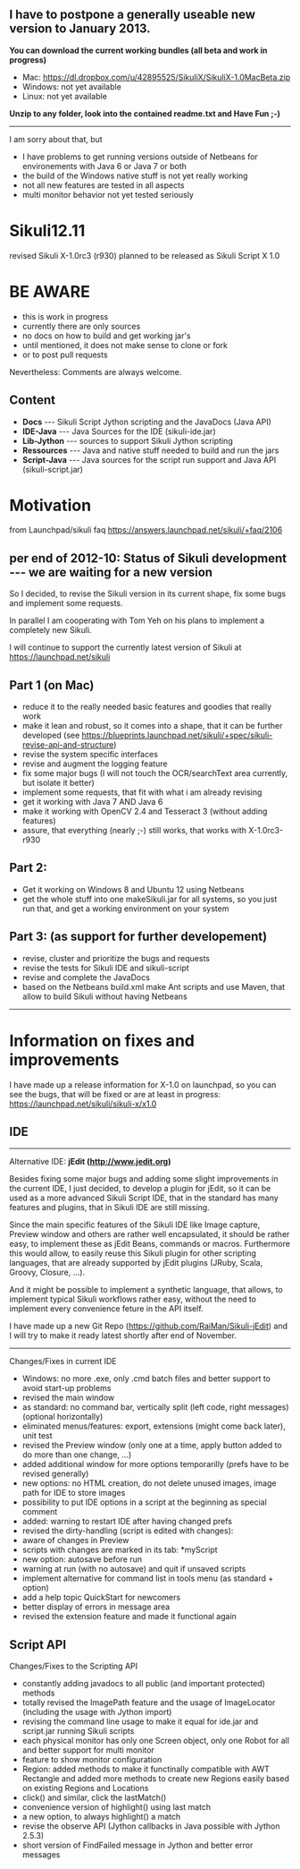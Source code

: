 I have to postpone a generally useable new version to January 2013.
---------------

**You can download the current working bundles (all beta and work in progress)** 

- Mac: https://dl.dropbox.com/u/42895525/SikuliX/SikuliX-1.0MacBeta.zip
- Windows: not yet available
- Linux: not yet available

**Unzip to any folder, look into the contained readme.txt and Have Fun ;-)**

----------------------------

I am sorry about that, but
- I have problems to get running versions outside of Netbeans for environements with Java 6 or Java 7 or both
- the build of the Windows native stuff is not yet really working
- not all new features are tested in all aspects
- multi monitor behavior not yet tested seriously

Sikuli12.11
===========

revised Sikuli X-1.0rc3 (r930)  planned to be released as Sikuli Script X 1.0

BE AWARE
========
- this is work in progress
- currently there are only sources 
- no docs on how to build and get working jar's
- until mentioned, it does not make sense to clone or fork
- or to post pull requests

Nevertheless: Comments are always welcome.

Content
-------
- **Docs** --- Sikuli Script Jython scripting and the JavaDocs (Java API)
- **IDE-Java** --- Java Sources for the IDE (sikuli-ide.jar)
- **Lib-Jython** --- sources to support Sikuli Jython scripting
- **Ressources** --- Java and native stuff needed to build and run the jars
- **Script-Java** --- Java sources for the script run support and Java API (sikuli-script.jar)

Motivation
==========
from Launchpad/sikuli faq https://answers.launchpad.net/sikuli/+faq/2106

per end of 2012-10: 
Status of Sikuli development --- we are waiting for a new version
---------------------------

So I decided, to revise the Sikuli version in its current shape, fix some bugs and implement some requests.

In parallel I am cooperating with Tom Yeh on his plans to implement a completely new Sikuli.

I will continue to support the currently latest version of Sikuli at https://launchpad.net/sikuli

Part 1 (on Mac)
---------------
- reduce it to the really needed basic features and goodies that really work
- make it lean and robust, so it comes into a shape, that it can be further developed
  (see https://blueprints.launchpad.net/sikuli/+spec/sikuli-revise-api-and-structure)
- revise the system specific interfaces
- revise and augment the logging feature
- fix some major bugs (I will not touch the OCR/searchText area currently, but isolate it better)
- implement some requests, that fit with what i am already revising
- get it working with Java 7 AND Java 6
- make it working with OpenCV 2.4 and Tesseract 3 (without adding features)
- assure, that everything (nearly ;-) still works, that works with X-1.0rc3-r930

Part 2:
-------
- Get it working on Windows 8 and Ubuntu 12 using Netbeans
- get the whole stuff into one makeSikuli.jar for all systems, so you just run that, and get a working environment on your system

Part 3: (as support for further developement)
-------
- revise, cluster and prioritize the bugs and requests
- revise the tests for Sikuli IDE and sikuli-script
- revise and complete the JavaDocs
- based on the Netbeans build.xml make Ant scripts and use Maven, that allow to build Sikuli without having Netbeans

---------------------------------------------------------

Information on fixes and improvements
=====================================

I have made up a release information for X-1.0 on launchpad, so you can see the bugs, that will be fixed or are at least in progress: https://launchpad.net/sikuli/sikuli-x/x1.0

IDE
---

-----
Alternative IDE: **jEdit (http://www.jedit.org)** 

Besides fixing some major bugs and adding some slight improvements in the current IDE, I just decided, to develop a plugin for jEdit, so it can be used as a more advanced Sikuli Script IDE, that in the standard has many features and plugins, that in Sikuli IDE are still missing. 

Since the main specific features of the Sikuli IDE like Image capture, Preview window and others are rather well encapsulated, it should be rather easy, to implement these as jEdit Beans, commands or macros. Furthermore this would allow, to easily reuse this Sikuli plugin for other scripting languages, that are already supported by jEdit plugins (JRuby, Scala, Groovy, Closure, ...). 

And it might be possible to implement a synthetic language, that allows, to implement typical Sikuli workflows rather easy, without the need to implement every convenience feture in the API itself.

I have made up a new Git Repo (https://github.com/RaiMan/Sikuli-jEdit) and I will try to make it ready latest shortly after end of November.

-----

Changes/Fixes in current IDE
- Windows: no more .exe, only .cmd batch files and better support to avoid start-up problems
- revised the main window
 - as standard: no command bar, vertically split (left code, right messages) (optional horizontally)
 - eliminated menus/features: export, extensions (might come back later), unit test
- revised the Preview window (only one at a time, apply button added to do more than one change, ...)
 - added additional window for more options temporarilly (prefs have to be revised generally)
 - new options: no HTML creation, do not delete unused images, image path for IDE to store images
 - possibility to put IDE options in a script at the beginning as special comment
 - added: warning to restart IDE after having changed prefs
- revised the dirty-handling (script is edited with changes):
 - aware of changes in Preview 
 - scripts with changes are marked in its tab: *myScript
 - new option: autosave before run
 - warning at run (with no autosave) and quit if unsaved scripts
- implement alternative for command list in tools menu (as standard + option)
- add a help topic QuickStart for newcomers
- better display of errors in message area
- revised the extension feature and made it functional again

Script API
----------
Changes/Fixes to the Scripting API
- constantly adding javadocs to all public (and important protected) methods
- totally revised the ImagePath feature and the usage of ImageLocator (including the usage with Jython import)
- revising the command line usage to make it equal for ide.jar and script.jar running Sikuli scripts
- each physical monitor has only one Screen object, only one Robot for all and better support for multi monitor
- feature to show monitor configuration
- Region: added methods to make it functinally compatible with AWT Rectangle and added more methods to create
new Regions easily based on existing Regions and Locations
- click() and similar, click the lastMatch()
- convenience version of highlight() using last match
- a new option, to always highlight() a match
- revise the observe API (Jython callbacks in Java possible with Jython 2.5.3)
- short version of FindFailed message in Jython and better error messages


